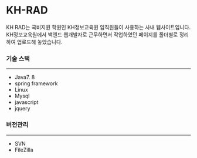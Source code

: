 # KH-RAD
KH RAD는 국비지원 학원인 KH정보교육원 임직원들이 사용하는 사내 웹사이트입니다. 
KH정보교육원에서 백엔드 웹개발자로 근무하면서 작업하였던 페이지를 폴더별로 정리하여 업로드해 놓았습니다. 

### 기술 스택
***
- Java7. 8
- spring framework
- Linux
- Mysql
- javascript
- jquery

### 버전관리
***
- SVN
- FileZilla





